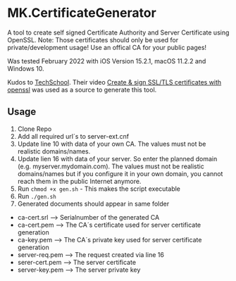 # MK.CertificateGenerator

A tool to create self signed Certificate Authority and Server Certificate using OpenSSL.
Note: Those certificates should only be used for private/development usage! Use an offical CA for your public pages!

Was tested February 2022 with iOS Version 15.2.1, macOS 11.2.2 and Windows 10.

Kudos to [TechSchool](<https://www.youtube.com/c/TECHSCHOOLGURU/about>). Their video [Create & sign SSL/TLS certificates with openssl](<https://youtu.be/7YgaZIFn7mY>) was used as a source to generate this tool.

## Usage

1. Clone Repo
1. Add all required url´s to server-ext.cnf
1. Update line 10 with data of your own CA. The values must not be realistic domains/names.
1. Update lien 16 with data of your server. So enter the planned domain (e.g. myserver.mydomain.com). The values must not be realistic domains/names but if you configure it in your own domain, you cannot reach them in the public Internet anymore.
1. Run `chmod +x gen.sh` - This makes the script executable
1. Run `./gen.sh`
1. Generated documents should appear in same folder

* ca-cert.srl --> Serialnumber of the generated CA
* ca-cert.pem --> The CA´s certificate used for server certificate generation
* ca-key.pem --> The CA´s private key used for server certificate generation
* server-req.pem --> The request created via line 16
* serer-cert.pem --> The server certificate
* server-key.pem --> The server private key
